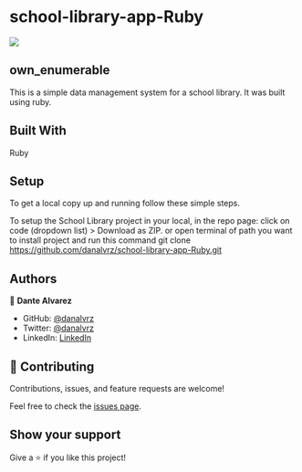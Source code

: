 # school-library-app-Ruby
![](https://img.shields.io/badge/Microverse-blueviolet)

## own_enumerable
This is a simple data management system for a school library. It was built using ruby.

## Built With

Ruby


## Setup
To get a local copy up and running follow these simple steps.

To setup the School Library project in your local, in the repo page: click on code (dropdown list) > Download as ZIP. or open terminal of path you want to install project and run this command
git clone https://github.com/danalvrz/school-library-app-Ruby.git

## Authors

👤 **Dante Alvarez**

- GitHub: [@danalvrz](https://github.com/danalvrz)
- Twitter: [@danalvrz](https://twitter.com/danalvrz)
- LinkedIn: [LinkedIn](https://www.linkedin.com/in/dante-álvarez-p)


## 🤝 Contributing

Contributions, issues, and feature requests are welcome!

Feel free to check the [issues page](https://github.com/danalvrz/school-library-app-Ruby/issues).

## Show your support

Give a ⭐️ if you like this project!